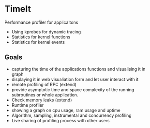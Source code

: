 # TimeIt
Performance profiler for applicaitons

- Using kprobes for dynamic tracing
- Statistics for kernel functions
- Statistics for kernel events


## Goals
- capturing the time of the applications functions and visualising it in graph
- displaying it in web visualiation form and let user interact with it 
- remote profiling of RPC (extend)
- provide asymptotic time and space complexity of the running subroutines or whole application. 
- Check memory leaks (extend)
- Runtime profiler
- showing a graph on cpu usage, ram usage and uptime
- Algorithm, sampling, instrumental and concurrency profiling
- Live sharing of profiling process with other users
